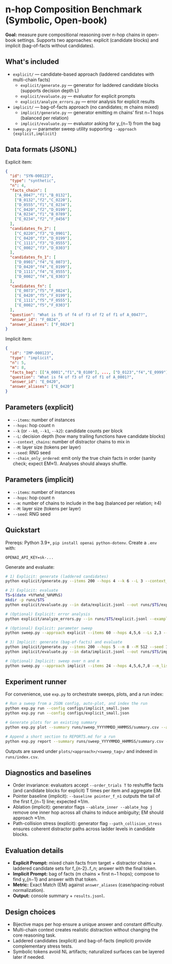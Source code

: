 # n-hop Composition Benchmark (Symbolic, Open-book)

**Goal:** measure pure compositional reasoning over n-hop chains in open-book settings. Supports two approaches: explicit (candidate blocks) and implicit (bag-of-facts without candidates).

## What's included

- `explicit/` — candidate-based approach (laddered candidates with multi-chain facts)
  - `explicit/generate.py` — generator for laddered candidate blocks (supports decision depth L)
  - `explicit/evaluate.py` — evaluator for explicit prompts
  - `explicit/analyze_errors.py` — error analysis for explicit results
- `implicit/` — bag-of-facts approach (no candidates; m chains mixed)
  - `implicit/generate.py` — generator emitting m chains’ first n−1 hops (balanced per relation)
  - `implicit/evaluate.py` — evaluator asking for y_{n−1} from the bag
- `sweep.py` — parameter sweep utility supporting `--approach {explicit,implicit}`

## Data formats (JSONL)

Explicit item:
```json
{
  "id": "SYN-000123",
  "type": "synthetic",
  "n": 4,
  "facts_chain": [
    ["A_0047","f1","B_0132"],
    ["B_0132","f2","C_0220"],
    ["D_0555","f1","E_0234"],
    ["C_0420","f2","D_0199"],
    ["A_0234","f1","B_0789"],
    ["E_0234","f2","F_0456"]
  ],
  "candidates_fn_2": [
    ["C_0220","f3","D_0901"],
    ["C_0420","f3","D_0199"],
    ["C_1111","f3","D_0555"],
    ["C_0002","f3","D_0303"]
  ],
  "candidates_fn_1": [
    ["D_0901","f4","E_0073"],
    ["D_0420","f4","E_0199"],
    ["D_1111","f4","E_0555"],
    ["D_0002","f4","E_0303"]
  ],
  "candidates_fn": [
    ["E_0073","f5","F_0824"],
    ["E_0420","f5","F_0199"],
    ["E_1111","f5","F_0555"],
    ["E_0002","f5","F_0303"]
  ],
  "question": "What is f5 of f4 of f3 of f2 of f1 of A_0047?",
  "answer_id": "F_0824",
  "answer_aliases": ["F_0824"]
}
```

Implicit item:
```json
{
  "id": "IMP-000123",
  "type": "implicit",
  "n": 5,
  "m": 8,
  "facts_bag": [["A_0001","f1","B_0100"], ..., ["D_0123","f4","E_0999"]],
  "question": "What is f4 of f3 of f2 of f1 of A_0001?",
  "answer_id": "E_0420",
  "answer_aliases": ["E_0420"]
}
```

## Parameters (explicit)

- `--items`: number of instances
- `--hops`: hop count n
- `--k` (or `--k0`, `--k1`, `--k2`): candidate counts per block
- `--L`: decision depth (how many trailing functions have candidate blocks)
- `--context_chains`: number of distractor chains to mix in
- `--M`: layer size (tokens per layer)
- `--seed`: RNG seed
- `--chain_only_ordered`: emit only the true chain facts in order (sanity check; expect EM≈1). Analyses should always shuffle.

## Parameters (implicit)

- `--items`: number of instances
- `--hops`: hop count n
- `--m`: number of chains to include in the bag (balanced per relation; ≥4)
- `--M`: layer size (tokens per layer)
- `--seed`: RNG seed

## Quickstart

Prereqs: Python 3.9+, `pip install openai python-dotenv`. Create a `.env` with:
```
OPENAI_API_KEY=sk-...
```

Generate and evaluate:
```bash
# 1) Explicit: generate (laddered candidates)
python explicit/generate.py --items 200 --hops 4 --k 6 --L 3 --context_chains 6 --M 512 --seed 123 --out data/explicit.jsonl

# 2) Explicit: evaluate
TS=$(date +%Y%m%d_%H%M%S)
mkdir -p runs/$TS
python explicit/evaluate.py --in data/explicit.jsonl --out runs/$TS/explicit.jsonl --model gpt-4.1-mini --temp 0.0 --max_output_tokens 16 | tee runs/$TS/explicit.txt

# (Optional) Explicit: error analysis
python explicit/analyze_errors.py --in runs/$TS/explicit.jsonl --examples_per_type 3

# (Optional) Explicit: parameter sweep
python sweep.py --approach explicit --items 60 --hops 4,5,6 --Ls 2,3 --k 6 --contexts 8 --seeds 7,13,23

# 3) Implicit: generate (bag-of-facts) and evaluate
python implicit/generate.py --items 200 --hops 5 --m 8 --M 512 --seed 123 --out data/implicit.jsonl
python implicit/evaluate.py --in data/implicit.jsonl --out runs/$TS/implicit.jsonl --model gpt-4.1-mini --temp 0.0 --max_output_tokens 16 | tee runs/$TS/implicit.txt

# (Optional) Implicit: sweep over n and m
python sweep.py --approach implicit --items 24 --hops 4,5,6,7,8 --m_list 4,8,12,16 --seeds 7,13
```

## Experiment runner

For convenience, use `exp.py` to orchestrate sweeps, plots, and a run index:

```bash
# Run a sweep from a JSON config, auto-plot, and index the run
python exp.py run --config configs/implicit_small.json
python exp.py run --config configs/explicit_small.json

# Generate plots for an existing summary
python exp.py plot --summary runs/sweep_YYYYMMDD_HHMMSS/summary.csv --approach implicit --outdir plots/implicit/sweep_YYYYMMDD_HHMMSS

# Append a short section to REPORTS.md for a run
python exp.py report --summary runs/sweep_YYYYMMDD_HHMMSS/summary.csv --approach implicit
```

Outputs are saved under `plots/<approach>/<sweep_tag>/` and indexed in `runs/index.csv`.

## Diagnostics and baselines

- Order invariance: evaluators accept `--order_trials T` to reshuffle facts (and candidate blocks for explicit) T times per item and aggregate EM.
- Pointer baseline (implicit): `--baseline pointer_f_n1` outputs the tail of the first f_{n−1} line; expected ≈1/m.
- Ablation (implicit): generator flags `--ablate_inner --ablate_hop j` remove one inner hop across all chains to induce ambiguity; EM should approach ≈1/m.
- Path-collision stress (explicit): generator flag `--path_collision_stress` ensures coherent distractor paths across ladder levels in candidate blocks.

## Evaluation details

- **Explicit Prompt:** mixed chain facts from target + distractor chains + laddered candidate sets for f_{n-2}..f_n; answer with the final token.
- **Implicit Prompt:** bag of facts (m chains × first n−1 hops); compose to find y_{n−1} and answer with that token.
- **Metric:** Exact Match (EM) against `answer_aliases` (case/spacing-robust normalization).
- **Output:** console summary + `results.jsonl`.

## Design choices

- Bijective maps per hop ensure a unique answer and constant difficulty.
- Multi-chain context creates realistic distraction without changing the core reasoning task.
- Laddered candidates (explicit) and bag-of-facts (implicit) provide complementary stress tests.
- Symbolic tokens avoid NL artifacts; naturalized surfaces can be layered later if needed.
